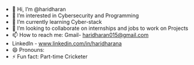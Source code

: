 - 👋 Hi, I’m @haridharan
- 👀 I’m interested in Cybersecurity and Programming 
- 🌱 I’m currently learning  Cyber-stack
- 💞️ I’m looking to collaborate on internships and jobs to work on Projects
- 📫 How to reach me: Gmail- haridharan015@gmail.com
-    LinkedIn - www.linkedin.com/in/haridharana
- 😄 Pronouns: 
- ⚡ Fun fact: Part-time Cricketer 

<!---
harrydharan/harrydharan is a ✨ special ✨ repository because its `README.md` (this file) appears on your GitHub profile.
You can click the Preview link to take a look at your changes.
--->
